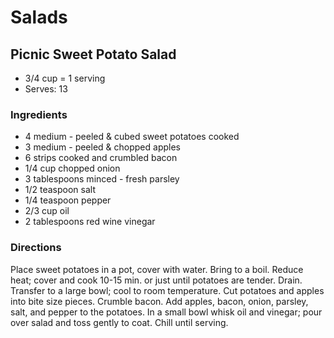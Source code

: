 # Salads

## Picnic Sweet Potato Salad

* 3/4 cup = 1 serving
* Serves: 13

### Ingredients

* 4 medium - peeled & cubed sweet potatoes cooked
* 3 medium - peeled & chopped apples
* 6 strips cooked and crumbled bacon
* 1/4 cup chopped onion
* 3 tablespoons minced - fresh parsley
* 1/2 teaspoon salt
* 1/4 teaspoon pepper
* 2/3 cup oil
* 2 tablespoons red wine vinegar

### Directions

Place sweet potatoes in a pot, cover with water. Bring to a boil. Reduce heat; cover and cook 10-15 min. or just until potatoes are tender. Drain. Transfer to a large bowl; cool to room temperature. Cut potatoes and apples into bite size pieces. Crumble bacon. Add apples, bacon, onion, parsley, salt, and pepper to the potatoes.
In a small bowl whisk oil and vinegar; pour over salad and toss gently to coat. Chill until serving.
